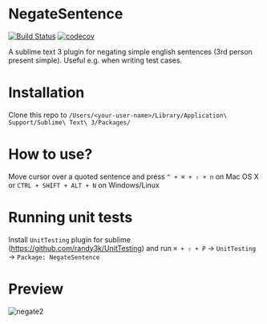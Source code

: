 # NegateSentence
[![Build Status](https://travis-ci.org/Bajena/SublimeNegateSentence.svg?branch=master)](https://travis-ci.org/Bajena/SublimeNegateSentence)
[![codecov](https://codecov.io/gh/Bajena/SublimeNegateSentence/branch/master/graph/badge.svg)](https://codecov.io/gh/Bajena/SublimeNegateSentence)

A sublime text 3 plugin for negating simple english sentences (3rd person present simple). Useful e.g. when writing test cases.

# Installation
Clone this repo to `/Users/<your-user-name>/Library/Application\ Support/Sublime\ Text\ 3/Packages/`

# How to use?
Move cursor over a quoted sentence and press `^ + ⌘ + ⇧ + n` on Mac OS X or `CTRL + SHIFT + ALT + N` on Windows/Linux

# Running unit tests
Install `UnitTesting` plugin for sublime (https://github.com/randy3k/UnitTesting) and run `⌘ + ⇧ + P` -> `UnitTesting` -> `Package: NegateSentence`

# Preview
![negate2](https://user-images.githubusercontent.com/5732023/31322033-a75066ea-ac8f-11e7-83ca-da47313a800f.gif)
